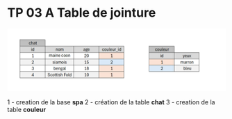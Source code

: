 # TP 03 A Table de jointure
![chat](/img/09/chat.png)

1 - creation de la base **spa**
2 - création de la table **chat**
3 - creation de la table **couleur**